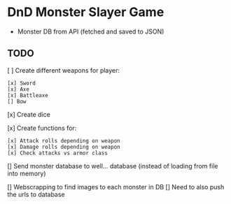 # DnD Monster Slayer Game

* Monster DB from API (fetched and saved to JSON)

## TODO

[ ] Create different weapons for player:

    [x] Sword
    [x] Axe
    [x] Battleaxe
    [] Bow

[x] Create dice

[x] Create functions for:

    [x] Attack rolls depending on weapon
    [x] Damage rolls depending on weapon
    [x] Check attacks vs armor class

[] Send monster database to well... database (instead of loading from file into memory)

[] Webscrapping to find images to each monster in DB
    [] Need to also push the urls to database